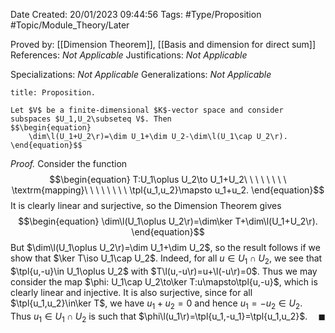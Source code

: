 <div class="topSpace"></div>

Date Created: 20/01/2023 09:44:56
Tags: #Type/Proposition #Topic/Module_Theory/Later

Proved by: [[Dimension Theorem]], [[Basis and dimension for direct sum]]
References: <i>Not Applicable</i>
Justifications: <i>Not Applicable</i>

Specializations: <i>Not Applicable</i>
Generalizations: <i>Not Applicable</i>

``` ad-Proposition
title: Proposition.

Let $V$ be a finite-dimensional $K$-vector space and consider subspaces $U_1,U_2\subseteq V$. Then
$$\begin{equation}
    \dim\l(U_1+U_2\r)=\dim U_1+\dim U_2-\dim\l(U_1\cap U_2\r).
\end{equation}$$

```

<i>Proof.</i> Consider the function
$$\begin{equation}
    T:U_1\oplus U_2\to U_1+U_2\ \ \ \ \ \ \ \ \textrm{mapping}\ \ \ \ \ \ \ \ \tpl{u_1,u_2}\mapsto u_1+u_2.
\end{equation}$$
It is clearly linear and surjective, so the Dimension Theorem gives
$$\begin{equation}
    \dim\l(U_1\oplus U_2\r)=\dim\ker T+\dim\l(U_1+U_2\r).
\end{equation}$$
But $\dim\l(U_1\oplus U_2\r)=\dim U_1+\dim U_2$, so the result follows if we show that $\ker T\iso U_1\cap U_2$. Indeed, for all $u\in U_1\cap U_2$, we see that $\tpl{u,-u}\in U_1\oplus U_2$ with $T\l(u,-u\r)=u+\l(-u\r)=0$. Thus we may consider the map $\phi: U_1\cap U_2\to\ker T:u\mapsto\tpl{u,-u}$, which is clearly linear and injective. It is also surjective, since for all $\tpl{u_1,u_2}\in\ker T$, we have $u_1+u_2=0$ and hence $u_1=-u_2\in U_2$. Thus $u_1\in U_1\cap U_2$ is such that $\phi\l(u_1\r)=\tpl{u_1,-u_1}=\tpl{u_1,u_2}$.<span style="float:right;">$\blacksquare$</span>
